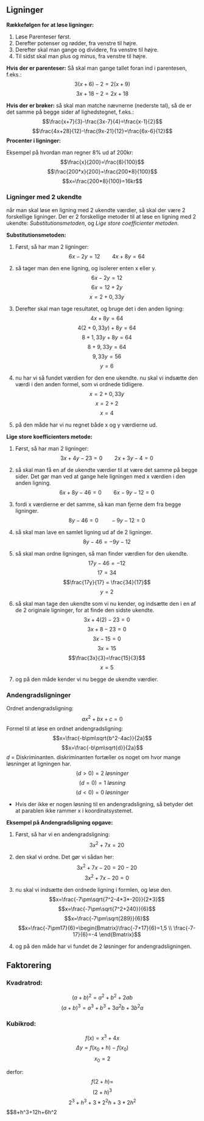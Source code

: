 ## Ligninger

**Rækkefølgen for at løse ligninger:**

1. Løse Parenteser først.
2. Derefter potenser og rødder, fra venstre til højre.
3. Derefter skal man gange og dividere, fra venstre til højre.
4. Til sidst skal man plus og minus, fra venstre til højre.

**Hvis der er parenteser:**
Så skal man gange tallet foran ind i parentesen, f.eks.:
$$3(x+6)-2 =2(x+9)$$
$$3x+18-2=2x+18$$

**Hvis der er brøker:**
så skal man matche nævnerne (nederste tal), så de er det samme på begge sider af lighedstegnet, f.eks.:
$$\frac{x+7}{3}-\frac{3x-7}{4}=\frac{x-1}{2}$$
$$\frac{4x+28}{12}-\frac{9x-21}{12}=\frac{6x-6}{12}$$
**Procenter i ligninger:**

Eksempel på hvordan man regner 8% ud af 200kr:
$$\frac{x}{200}=\frac{8}{100}$$
$$\frac{200*x}{200}=\frac{200*8}{100}$$
$$x=\frac{200*8}{100}=16kr$$

### Ligninger med 2 ukendte
når man skal løse en ligning med 2 ukendte værdier, så skal der være 2 forskellige ligninger. Der er 2 forskellige metoder til at løse en ligning med 2 ukendte: *Substitutionsmetoden*, og *Lige store coefficienter metoden*.

**Substitutionsmetoden:**
1. Først, så har man 2 ligninger:
$$6x-2y=12 \qquad 4x+8y=64$$

2. så tager man den ene ligning, og isolerer enten x eller y.
$$6x-2y=12$$
$$6x=12+2y$$
$$x=2+0,33y$$

3. Derefter skal man tage resultatet, og bruge det i den anden ligning:
$$4x+8y=64$$
$$4(2+0,33y)+8y=64$$
$$8 + 1,33y +8y=64$$
$$8+9,33y=64$$
$$9,33y=56$$
$$y=6$$

4. nu har vi så fundet værdien for den ene ukendte. nu skal vi indsætte den værdi i den anden formel, som vi ordnede tidligere.
$$x = 2 + 0,33y$$
$$x = 2 + 2$$
$$x = 4$$

5. på den måde har vi nu regnet både x og y værdierne ud.

**Lige store koefficienters metode:**

1. Først, så har man 2 ligninger:
$$3x +4y-23=0 \qquad 2x+3y-4=0$$

2. så skal man få en af de ukendte værdier til at være det samme på begge sider. Det gør man ved at gange hele ligningen med x værdien i den anden ligning.
$$6x+8y-46=0 \qquad 6x-9y-12=0$$

3. fordi x værdierne er det samme, så kan man fjerne dem fra begge ligninger.
$$8y-46=0 \qquad -9y-12=0$$

4. så skal man lave en samlet ligning ud af de 2 ligninger.
$$8y-46=-9y-12$$

5. så skal man ordne ligningen, så man finder værdien for den ukendte.
$$17y-46=-12$$
$$17=34$$
$$\frac{17y}{17} = \frac{34}{17}$$
$$y = 2$$

6. så skal man tage den ukendte som vi nu kender, og indsætte den i en af de 2 originale ligninger, for at finde den sidste ukendte.
$$3x +4(2)-23=0$$
$$3x+8-23=0$$
$$3x-15=0$$
$$3x=15$$
$$\frac{3x}{3}=\frac{15}{3}$$
$$x=5$$

7. og på den måde kender vi nu begge de ukendte værdier.

### Andengradsligninger

Ordnet andengradsligning:
$$ax^2 +bx+c=0$$
Formel til at løse en ordnet andengradsligning:
$$x=\frac{-b\pm\sqrt{b^2-4ac}}{2a}$$
$$x=\frac{-b\pm\sqrt{d}}{2a}$$
$d$ = Diskriminanten.
diskriminanten fortæller os noget om hvor mange løsninger at ligningen har.
$$(d>0) = 2\;løsninger$$
$$(d=0) = 1 \;løsning$$
$$(d<0) = 0 \; løsninger$$
- Hvis der ikke er nogen løsning til en andengradsligning, så betyder det at parablen ikke rammer x i koordinatsystemet.


**Eksempel på Andengradsligning opgave:**

1. Først, så har vi en andengradsligning:
$$3x^2+7x=20$$

2. den skal vi ordne. Det gør vi sådan her:
$$3x^2+7x-20=20-20$$
$$3x^2+7x-20=0$$

3. nu skal vi indsætte den ordnede ligning i formlen, og løse den.
$$x=\frac{-7\pm\sqrt{7^2-4*3*-20}}{2*3}$$
$$x=\frac{-7\pm\sqrt{7^2+240}}{6}$$
$$x=\frac{-7\pm\sqrt{289}}{6}$$
$$x=\frac{-7\pm17}{6}=\begin{Bmatrix}\frac{-7+17}{6}=1,5 \\ \frac{-7-17}{6}=-4 \end{Bmatrix}$$

4. og på den måde har vi fundet de 2 løsninger for andengradsligningen.


## Faktorering

### Kvadratrod:

$$(a+b)^2=a^2+b^2+2ab$$
$$(a+b)^3=a
^3+b^3+3a^2b+3b^2a$$

### Kubikrod: 

$$f(x)=x^3+4x$$
$$Δy=f(x_0+h)-f(x_0)$$
$$x_0=2$$

derfor:
$$f(2+h)=$$
$$(2+h)^3$$
$$2^3+h^3+3*2^2h+3*2h^2$$
$$8+h^3+12h+6h^2

